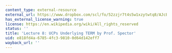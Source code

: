 ```yaml
---
content_type: external-resource
external_url: https://www.dropbox.com/scl/fo/52zzjr7t4s5w1xzytwtq8/AJcEtK_TPtYGIkPyFJA2vC0/Lecture%20Recordings?dl=0&preview=2022-10-4_UCPs+Underlying+TERM+%28Spector%29.mp4&rlkey=qojtvzyd9q8cpudjtvj939i69&subfolder_nav_tracking=1
has_external_license_warning: true
license: https://en.wikipedia.org/wiki/All_rights_reserved
status: ''
title: 'Lecture 8: UCPs Underlying TERM by Prof. Spector'
uid: e818fd4a-6785-4fc3-9810-0d64d142eff7
wayback_url: ''
---
```

